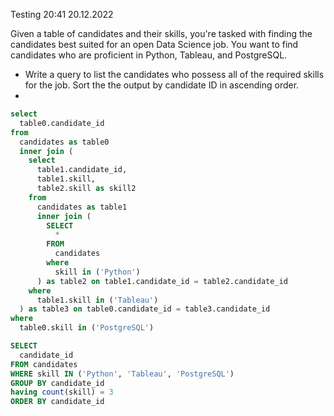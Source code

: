 Testing 20:41 20.12.2022

Given a table of candidates and their skills, you're tasked with finding the candidates best suited for an open Data Science job. You want to find candidates who are proficient in Python, Tableau, and PostgreSQL.

- Write a query to list the candidates who possess all of the required skills for the job. Sort the the output by candidate ID in ascending order.
- 

```sql
select 
  table0.candidate_id 
from 
  candidates as table0 
  inner join (
    select 
      table1.candidate_id, 
      table1.skill, 
      table2.skill as skill2 
    from 
      candidates as table1 
      inner join (
        SELECT 
          * 
        FROM 
          candidates 
        where 
          skill in ('Python')
      ) as table2 on table1.candidate_id = table2.candidate_id 
    where 
      table1.skill in ('Tableau')
  ) as table3 on table0.candidate_id = table3.candidate_id 
where 
  table0.skill in ('PostgreSQL')
 ```

```sql
SELECT
  candidate_id
FROM candidates
WHERE skill IN ('Python', 'Tableau', 'PostgreSQL')
GROUP BY candidate_id
having count(skill) = 3
ORDER BY candidate_id
```



